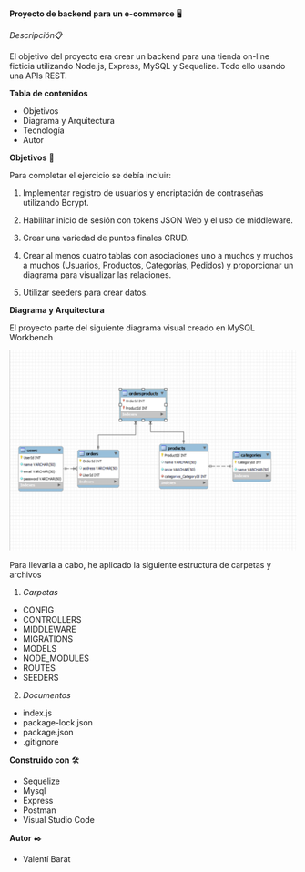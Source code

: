 **Proyecto de backend para un e-commerce** 🖥️

*Descripción*📋

El objetivo del proyecto era crear un backend para una tienda on-line ficticia utilizando Node.js, Express, MySQL y Sequelize. Todo ello usando una APIs REST.


**Tabla de contenidos**

- Objetivos
- Diagrama y Arquitectura
- Tecnología
- Autor


**Objetivos** 🎯

Para completar el ejercicio se debía incluir:

1. Implementar registro de usuarios y encriptación de contraseñas utilizando Bcrypt.

2. Habilitar inicio de sesión con tokens JSON Web y el uso de middleware.

3.  Crear una variedad de puntos finales CRUD.

4. Crear al menos cuatro tablas con asociaciones uno a muchos y muchos a muchos (Usuarios, Productos, Categorías, Pedidos) y proporcionar un diagrama para visualizar las relaciones.

5. Utilizar seeders para crear datos.


**Diagrama y Arquitectura**

El proyecto parte del siguiente diagrama visual creado en MySQL Workbench

![Diagrama de la base de datos](/media/Diagrama.png)

Para llevarla a cabo, he aplicado la siguiente estructura de carpetas y archivos 

1. *Carpetas*

- CONFIG
- CONTROLLERS
- MIDDLEWARE
- MIGRATIONS
- MODELS
- NODE_MODULES
- ROUTES
- SEEDERS

2. *Documentos* 

- index.js 
- package-lock.json
- package.json
- .gitignore

**Construido con** 🛠️

- Sequelize
- Mysql
- Express
- Postman
- Visual Studio Code

**Autor** ✒️

- Valentí Barat